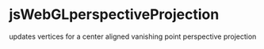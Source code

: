 # jsWebGLperspectiveProjection
updates vertices for a center aligned vanishing point perspective projection
